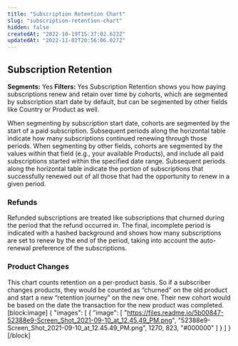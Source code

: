 ```yaml
---
title: "Subscription Retention Chart"
slug: "subscription-retention-chart"
hidden: false
createdAt: "2022-10-19T15:37:02.622Z"
updatedAt: "2022-11-02T20:56:06.027Z"
---
```

## Subscription Retention
**Segments:** Yes
**Filters:** Yes
Subscription Retention shows you how paying subscriptions renew and retain over time by cohorts, which are segmented by subscription start date by default, but can be segmented by other fields like Country or Product as well.

When segmenting by subscription start date, cohorts are segmented by the start of a paid subscription. Subsequent periods along the horizontal table indicate how many subscriptions continued renewing through those periods. When segmenting by other fields, cohorts are segmented by the values within that field (e.g., your available Products), and include all paid subscriptions started within the specified date range. Subsequent periods along the horizontal table indicate the portion of subscriptions that successfully renewed out of all those that had the opportunity to renew in a given period.

### Refunds

Refunded subscriptions are treated like subscriptions that churned during the period that the refund occurred in. The final, incomplete period is indicated with a hashed background and shows how many subscriptions are set to renew by the end of the period, taking into account the auto-renewal preference of the subscriptions.

### Product Changes

This chart counts retention on a per-product basis. So if a subscriber changes products, they would be counted as “churned” on the old product and start a new “retention journey” on the new one. Their new cohort would be based on the date the transaction for the new product was completed.
[block:image]
{
  "images": [
    {
      "image": [
        "https://files.readme.io/5b00847-52388e9-Screen_Shot_2021-09-10_at_12.45.49_PM.png",
        "52388e9-Screen_Shot_2021-09-10_at_12.45.49_PM.png",
        1270,
        823,
        "#000000"
      ]
    }
  ]
}
[/block]